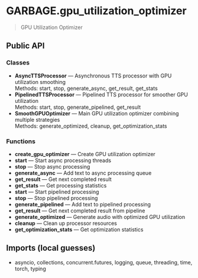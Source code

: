 # GARBAGE.gpu_utilization_optimizer

> GPU Utilization Optimizer

## Public API

### Classes
- **AsyncTTSProcessor** — Asynchronous TTS processor with GPU utilization smoothing  
  Methods: start, stop, generate_async, get_result, get_stats
- **PipelinedTTSProcessor** — Pipelined TTS processor for smoother GPU utilization  
  Methods: start, stop, generate_pipelined, get_result
- **SmoothGPUOptimizer** — Main GPU utilization optimizer combining multiple strategies  
  Methods: generate_optimized, cleanup, get_optimization_stats

### Functions
- **create_gpu_optimizer** — Create GPU utilization optimizer
- **start** — Start async processing threads
- **stop** — Stop async processing
- **generate_async** — Add text to async processing queue
- **get_result** — Get next completed result
- **get_stats** — Get processing statistics
- **start** — Start pipelined processing
- **stop** — Stop pipelined processing
- **generate_pipelined** — Add text to pipelined processing
- **get_result** — Get next completed result from pipeline
- **generate_optimized** — Generate audio with optimized GPU utilization
- **cleanup** — Clean up processor resources
- **get_optimization_stats** — Get optimization statistics

## Imports (local guesses)
- asyncio, collections, concurrent.futures, logging, queue, threading, time, torch, typing